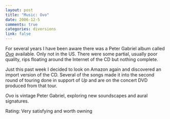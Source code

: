 ```yaml
--- 
layout: post
title: "Music: Ovo"
date: 2006-12-5
comments: true
categories: diversions
link: false
---
```

For several years I have been aware there was a Peter Gabriel album called <i><a href="http://www.amazon.com/OVO-Millennium-Show-Peter-Gabriel/dp/B0000DEODI/sr=8-1/qid=1165348101/ref=pd_bbs_sr_1/104-2598303-1862327?ie=UTF8&s=music" title="Ovo">Ovo</a></i> available. Only not in the US. There were some partial, usually poor quality, rips floating around the Internet of the CD but nothing complete.

Just this past week I decided to look on Amazon again and discovered an import version of the CD. Several of the songs made it into the second round of touring done in support of <i>Up</i> and are on the concert DVD produced from that tour.

<i>Ovo</i> is vintage Peter Gabriel, exploring new soundscapes and aural signatures.

Rating: Very satisfying and worth owning
